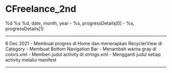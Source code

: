 # CFreelance_2nd
%d %s %d, date, month, year
    - %s, progressDetails[0]
    - %s, progressDetails[1]

-------------------------------------------------------------------------------

6 Dec 2021
    - Membuat progres di Home dan menerapkan RecyclerView di Category
    - Membuat Bottom Navigation Bar
    - Menambah warna gray di colors.xml
    - Memberi judul activity di strings.xml
    - Mengganti judul setiap activity melalui manifest

-------------------------------------------------------------------------------

